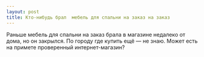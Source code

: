 ```yaml
---
layout: post 
title: Кто-нибудь брал  мебель для спальни на заказ на заказ 
--- 
```

Раньше  мебель для спальни на заказ брала в магазине недалеко от дома, но он закрылся. По городу где купить ещё — не знаю. Может есть на примете проверенный интернет-магазин?